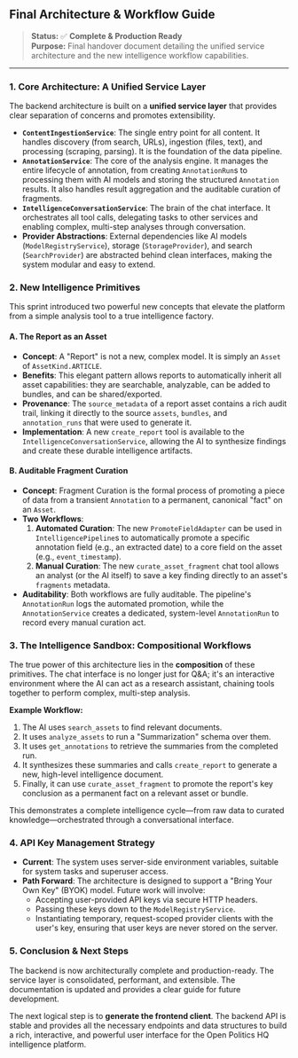 ## Final Architecture & Workflow Guide

> **Status:** ✅ **Complete & Production Ready**  
> **Purpose:** Final handover document detailing the unified service architecture and the new intelligence workflow capabilities.

---

### 1. **Core Architecture: A Unified Service Layer**

The backend architecture is built on a **unified service layer** that provides clear separation of concerns and promotes extensibility.

-   **`ContentIngestionService`**: The single entry point for all content. It handles discovery (from search, URLs), ingestion (files, text), and processing (scraping, parsing). It is the foundation of the data pipeline.
-   **`AnnotationService`**: The core of the analysis engine. It manages the entire lifecycle of annotation, from creating `AnnotationRun`s to processing them with AI models and storing the structured `Annotation` results. It also handles result aggregation and the auditable curation of fragments.
-   **`IntelligenceConversationService`**: The brain of the chat interface. It orchestrates all tool calls, delegating tasks to other services and enabling complex, multi-step analyses through conversation.
-   **Provider Abstractions**: External dependencies like AI models (`ModelRegistryService`), storage (`StorageProvider`), and search (`SearchProvider`) are abstracted behind clean interfaces, making the system modular and easy to extend.

### 2. **New Intelligence Primitives**

This sprint introduced two powerful new concepts that elevate the platform from a simple analysis tool to a true intelligence factory.

#### A. The Report as an Asset

-   **Concept**: A "Report" is not a new, complex model. It is simply an `Asset` of `AssetKind.ARTICLE`.
-   **Benefits**: This elegant pattern allows reports to automatically inherit all asset capabilities: they are searchable, analyzable, can be added to bundles, and can be shared/exported.
-   **Provenance**: The `source_metadata` of a report asset contains a rich audit trail, linking it directly to the source `assets`, `bundles`, and `annotation_runs` that were used to generate it.
-   **Implementation**: A new `create_report` tool is available to the `IntelligenceConversationService`, allowing the AI to synthesize findings and create these durable intelligence artifacts.

#### B. Auditable Fragment Curation

-   **Concept**: Fragment Curation is the formal process of promoting a piece of data from a transient `Annotation` to a permanent, canonical "fact" on an `Asset`.
-   **Two Workflows**:
    1.  **Automated Curation**: The new `PromoteFieldAdapter` can be used in `IntelligencePipeline`s to automatically promote a specific annotation field (e.g., an extracted date) to a core field on the asset (e.g., `event_timestamp`).
    2.  **Manual Curation**: The new `curate_asset_fragment` chat tool allows an analyst (or the AI itself) to save a key finding directly to an asset's `fragments` metadata.
-   **Auditability**: Both workflows are fully auditable. The pipeline's `AnnotationRun` logs the automated promotion, while the `AnnotationService` creates a dedicated, system-level `AnnotationRun` to record every manual curation act.

### 3. **The Intelligence Sandbox: Compositional Workflows**

The true power of this architecture lies in the **composition** of these primitives. The chat interface is no longer just for Q&A; it's an interactive environment where the AI can act as a research assistant, chaining tools together to perform complex, multi-step analysis.

**Example Workflow:**

1.  The AI uses `search_assets` to find relevant documents.
2.  It uses `analyze_assets` to run a "Summarization" schema over them.
3.  It uses `get_annotations` to retrieve the summaries from the completed run.
4.  It synthesizes these summaries and calls `create_report` to generate a new, high-level intelligence document.
5.  Finally, it can use `curate_asset_fragment` to promote the report's key conclusion as a permanent fact on a relevant asset or bundle.

This demonstrates a complete intelligence cycle—from raw data to curated knowledge—orchestrated through a conversational interface.

### 4. **API Key Management Strategy**

-   **Current**: The system uses server-side environment variables, suitable for system tasks and superuser access.
-   **Path Forward**: The architecture is designed to support a "Bring Your Own Key" (BYOK) model. Future work will involve:
    -   Accepting user-provided API keys via secure HTTP headers.
    -   Passing these keys down to the `ModelRegistryService`.
    -   Instantiating temporary, request-scoped provider clients with the user's key, ensuring that user keys are never stored on the server.

### 5. **Conclusion & Next Steps**

The backend is now architecturally complete and production-ready. The service layer is consolidated, performant, and extensible. The documentation is updated and provides a clear guide for future development.

The next logical step is to **generate the frontend client**. The backend API is stable and provides all the necessary endpoints and data structures to build a rich, interactive, and powerful user interface for the Open Politics HQ intelligence platform.


